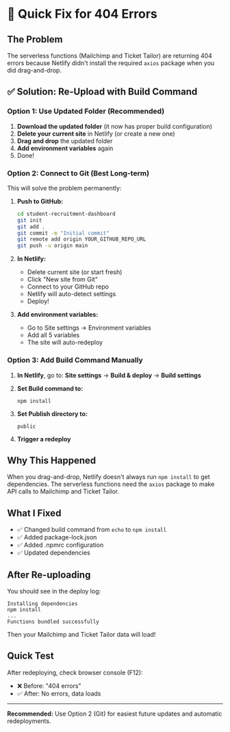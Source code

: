 # 🔧 Quick Fix for 404 Errors

## The Problem
The serverless functions (Mailchimp and Ticket Tailor) are returning 404 errors because Netlify didn't install the required `axios` package when you did drag-and-drop.

## ✅ Solution: Re-Upload with Build Command

### Option 1: Use Updated Folder (Recommended)

1. **Download the updated folder** (it now has proper build configuration)
2. **Delete your current site** in Netlify (or create a new one)
3. **Drag and drop** the updated folder
4. **Add environment variables** again
5. Done!

### Option 2: Connect to Git (Best Long-term)

This will solve the problem permanently:

1. **Push to GitHub:**
   ```bash
   cd student-recruitment-dashboard
   git init
   git add .
   git commit -m "Initial commit"
   git remote add origin YOUR_GITHUB_REPO_URL
   git push -u origin main
   ```

2. **In Netlify:**
   - Delete current site (or start fresh)
   - Click "New site from Git"
   - Connect to your GitHub repo
   - Netlify will auto-detect settings
   - Deploy!

3. **Add environment variables:**
   - Go to Site settings → Environment variables
   - Add all 5 variables
   - The site will auto-redeploy

### Option 3: Add Build Command Manually

1. **In Netlify**, go to: **Site settings** → **Build & deploy** → **Build settings**

2. **Set Build command to:**
   ```
   npm install
   ```

3. **Set Publish directory to:**
   ```
   public
   ```

4. **Trigger a redeploy**

## Why This Happened

When you drag-and-drop, Netlify doesn't always run `npm install` to get dependencies. The serverless functions need the `axios` package to make API calls to Mailchimp and Ticket Tailor.

## What I Fixed

- ✅ Changed build command from `echo` to `npm install`
- ✅ Added package-lock.json
- ✅ Added .npmrc configuration
- ✅ Updated dependencies

## After Re-uploading

You should see in the deploy log:
```
Installing dependencies
npm install
...
Functions bundled successfully
```

Then your Mailchimp and Ticket Tailor data will load!

## Quick Test

After redeploying, check browser console (F12):
- ❌ Before: "404 errors"
- ✅ After: No errors, data loads

---

**Recommended:** Use Option 2 (Git) for easiest future updates and automatic redeployments.
